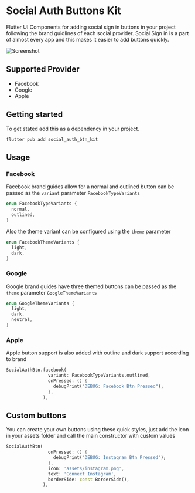 # Social Auth Buttons Kit
Flutter UI Components for adding social sign in buttons in your project following the brand guidlines of each social provider.
Social Sign in is a part of almost every app and this makes it easier to add buttons quickly.

![Screenshot](https://github.com/botraunak/social_auth_btn_kit/assets/7816559/92967a39-4a0f-48eb-b1e9-a35497014a28)

## Supported Provider
- Facebook
- Google
- Apple


## Getting started

To get stated add this as a dependency in your project.
```
flutter pub add social_auth_btn_kit
```

## Usage

### Facebook
Facebook brand guides allow for a normal and outlined button
can be passed as the ```variant``` parameter ```FacebookTypeVariants```
```dart
enum FacebookTypeVariants {
  normal,
  outlined,
}
```
Also the theme variant can be configured using the ```theme``` parameter
```dart
enum FacebookThemeVariants {
  light,
  dark,
}
```

### Google
Google brand guides have three themed buttons can be passed as the ```theme``` parameter ```GoogleThemeVariants```
```dart
enum GoogleThemeVariants {
  light,
  dark,
  neutral,
}
```
### Apple
Apple button support is also added with outline and dark support according to brand


```dart
SocialAuthBtn.facebook(
                variant: FacebookTypeVariants.outlined,
                onPressed: () {
                  debugPrint("DEBUG: Facebook Btn Pressed");
                },
              ),
```

## Custom buttons
You can create your own buttons using these quick styles, just add the icon in your assets folder and call the main constructor with custom values
```dart
SocialAuthBtn(
                onPressed: () {
                  debugPrint("DEBUG: Instagram Btn Pressed");
                },
                icon: 'assets/instagram.png',
                text: 'Connect Instagram',
                borderSide: const BorderSide(),
              ),
```

